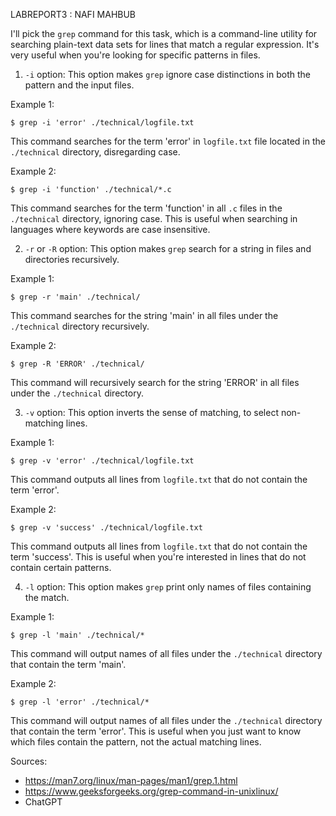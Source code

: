  LABREPORT3 : NAFI MAHBUB
 
 
 I'll pick the `grep` command for this task, which is a command-line utility for searching plain-text data sets for lines that match a regular expression. It's very useful when you're looking for specific patterns in files.


1. `-i` option: This option makes `grep` ignore case distinctions in both the pattern and the input files. 

Example 1:
```
$ grep -i 'error' ./technical/logfile.txt
```
This command searches for the term 'error' in `logfile.txt` file located in the `./technical` directory, disregarding case.

Example 2:
```
$ grep -i 'function' ./technical/*.c
```
This command searches for the term 'function' in all `.c` files in the `./technical` directory, ignoring case. This is useful when searching in languages where keywords are case insensitive.

2. `-r` or `-R` option: This option makes `grep` search for a string in files and directories recursively.

Example 1:
```
$ grep -r 'main' ./technical/
```
This command searches for the string 'main' in all files under the `./technical` directory recursively. 

Example 2:
```
$ grep -R 'ERROR' ./technical/
```
This command will recursively search for the string 'ERROR' in all files under the `./technical` directory.

3. `-v` option: This option inverts the sense of matching, to select non-matching lines.

Example 1:
```
$ grep -v 'error' ./technical/logfile.txt
```
This command outputs all lines from `logfile.txt` that do not contain the term 'error'.

Example 2:
```
$ grep -v 'success' ./technical/logfile.txt
```
This command outputs all lines from `logfile.txt` that do not contain the term 'success'. This is useful when you're interested in lines that do not contain certain patterns.

4. `-l` option: This option makes `grep` print only names of files containing the match.

Example 1:
```
$ grep -l 'main' ./technical/*
```
This command will output names of all files under the `./technical` directory that contain the term 'main'.

Example 2:
```
$ grep -l 'error' ./technical/*
```
This command will output names of all files under the `./technical` directory that contain the term 'error'. This is useful when you just want to know which files contain the pattern, not the actual matching lines.

Sources: 
- https://man7.org/linux/man-pages/man1/grep.1.html
- https://www.geeksforgeeks.org/grep-command-in-unixlinux/
- ChatGPT
